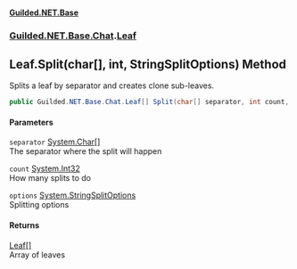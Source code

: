 #### [Guilded.NET.Base](Guilded_NET_Base.md 'Guilded.NET.Base')
### [Guilded.NET.Base.Chat](Guilded_NET_Base.md#Guilded_NET_Base_Chat 'Guilded.NET.Base.Chat').[Leaf](Leaf.md 'Guilded.NET.Base.Chat.Leaf')
## Leaf.Split(char[], int, StringSplitOptions) Method
Splits a leaf by separator and creates clone sub-leaves.  
```csharp
public Guilded.NET.Base.Chat.Leaf[] Split(char[] separator, int count, System.StringSplitOptions options=System.StringSplitOptions.None);
```
#### Parameters
<a name='Guilded_NET_Base_Chat_Leaf_Split(char___int_System_StringSplitOptions)_separator'></a>
`separator` [System.Char](https://docs.microsoft.com/en-us/dotnet/api/System.Char 'System.Char')[[]](https://docs.microsoft.com/en-us/dotnet/api/System.Array 'System.Array')  
The separator where the split will happen
  
<a name='Guilded_NET_Base_Chat_Leaf_Split(char___int_System_StringSplitOptions)_count'></a>
`count` [System.Int32](https://docs.microsoft.com/en-us/dotnet/api/System.Int32 'System.Int32')  
How many splits to do
  
<a name='Guilded_NET_Base_Chat_Leaf_Split(char___int_System_StringSplitOptions)_options'></a>
`options` [System.StringSplitOptions](https://docs.microsoft.com/en-us/dotnet/api/System.StringSplitOptions 'System.StringSplitOptions')  
Splitting options
  
#### Returns
[Leaf](Leaf.md 'Guilded.NET.Base.Chat.Leaf')[[]](https://docs.microsoft.com/en-us/dotnet/api/System.Array 'System.Array')  
Array of leaves
